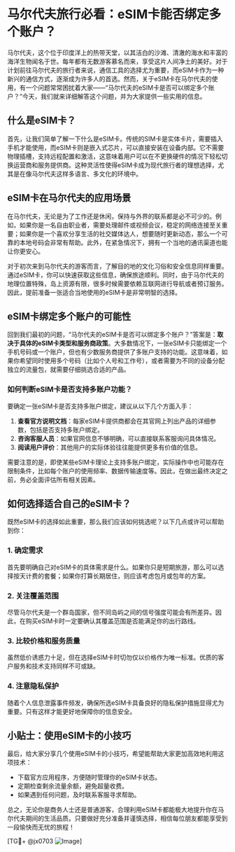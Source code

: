 # 马尔代夫旅行必看：eSIM卡能否绑定多个账户？

马尔代夫，这个位于印度洋上的热带天堂，以其洁白的沙滩、清澈的海水和丰富的海洋生物闻名于世。每年都有无数游客慕名而来，享受这片人间净土的美好。对于计划前往马尔代夫的旅行者来说，通信工具的选择尤为重要，而eSIM卡作为一种新兴的通信方式，逐渐成为许多人的首选。然而，关于eSIM卡在马尔代夫的使用，有一个问题常常困扰着大家——“马尔代夫的eSIM卡是否可以绑定多个账户？”今天，我们就来详细解答这个问题，并为大家提供一些实用的信息。

## 什么是eSIM卡？

首先，让我们简单了解一下什么是eSIM卡。传统的SIM卡是实体卡片，需要插入手机才能使用，而eSIM卡则是嵌入式芯片，可以直接安装在设备内部。它不需要物理插槽，支持远程配置和激活，这意味着用户可以在不更换硬件的情况下轻松切换运营商和服务提供商。这种灵活性使得eSIM卡成为现代旅行者的理想选择，尤其是在像马尔代夫这样多语言、多文化的环境中。

## eSIM卡在马尔代夫的应用场景

在马尔代夫，无论是为了工作还是休闲，保持与外界的联系都是必不可少的。例如，如果你是一名自由职业者，需要处理邮件或视频会议，稳定的网络连接至关重要；如果你是一个喜欢分享生活的社交媒体达人，想要随时更新动态，那么一个可靠的本地号码会非常有帮助。此外，在紧急情况下，拥有一个当地的通讯渠道也能让你更安心。

对于初次来到马尔代夫的游客而言，了解目的地的文化习俗和安全信息同样重要。通过eSIM卡，你可以快速获取这些信息，确保旅途顺利。同时，由于马尔代夫的地理位置特殊，岛上资源有限，很多时候需要依赖互联网进行导航或者预订服务。因此，提前准备一张适合当地使用的eSIM卡是非常明智的选择。

## eSIM卡绑定多个账户的可能性

回到我们最初的问题，“马尔代夫的eSIM卡是否可以绑定多个账户？”答案是：**取决于具体的eSIM卡类型和服务商政策**。大多数情况下，一张eSIM卡只能绑定一个手机号码或一个账户，但也有少数服务商提供了多账户支持的功能。这意味着，如果你希望同时使用多个号码（比如个人号和工作号），或者需要为不同的设备分配独立的流量包，就需要仔细挑选合适的产品。

### 如何判断eSIM卡是否支持多账户功能？

要确定一张eSIM卡是否支持多账户绑定，建议从以下几个方面入手：

1. **查看官方说明文档**：每家eSIM卡提供商都会在其官网上列出产品的详细参数，包括是否支持多账户绑定。
2. **咨询客服人员**：如果官网信息不够明确，可以直接联系客服询问具体情况。
3. **阅读用户评价**：其他用户的实际体验往往能提供更多有价值的信息。

需要注意的是，即使某些eSIM卡理论上支持多账户绑定，实际操作中也可能存在限制条件，比如每个账户的使用频率、数据传输速度等。因此，在做出最终决定之前，务必全面评估所有相关因素。

## 如何选择适合自己的eSIM卡？

既然eSIM卡的选择如此重要，那么我们应该如何挑选呢？以下几点或许可以帮助到你：

### 1. 确定需求
首先要明确自己对eSIM卡的具体需求是什么。如果你只是短期旅游，那么可以选择按天计费的套餐；如果你打算长期居住，则应该考虑包月或包年的方案。

### 2. 关注覆盖范围
尽管马尔代夫是一个群岛国家，但不同岛屿之间的信号强度可能会有所差异。因此，在购买eSIM卡时一定要确认其覆盖范围是否能满足你的出行路线。

### 3. 比较价格和服务质量
虽然低价诱惑力十足，但在选择eSIM卡时切勿仅以价格作为唯一标准。优质的客户服务和技术支持同样不可或缺。

### 4. 注意隐私保护
随着个人信息泄露事件频发，确保所选eSIM卡具备良好的隐私保护措施显得尤为重要。只有这样才能更好地保障你的信息安全。

## 小贴士：使用eSIM卡的小技巧

最后，给大家分享几个使用eSIM卡的小技巧，希望能帮助大家更加高效地利用这项技术：

- 下载官方应用程序，方便随时管理你的eSIM卡状态。
- 定期检查剩余流量余额，避免超量收费。
- 如果遇到任何问题，及时联系客服寻求帮助。

总之，无论你是商务人士还是普通游客，合理利用eSIM卡都能极大地提升你在马尔代夫期间的生活品质。只要做好充分准备并谨慎选择，相信每位朋友都能享受到一段愉快而无忧的旅程！

[TG💪+ @jx0703 ![Image](https://github.com/user-attachments/assets/dbca1d08-cadb-493c-b0ec-ad6f7a83f270)]